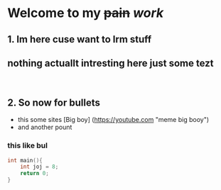 # Welcome to my ~~pain~~ *work*
## 1. Im here cuse want to lrm **stuff**
nothing actuallt intresting here
just some tezt  
---
<br>


## 2. So now for bullets
* this some sites [Big boy] (https://youtube.com "meme big booy")
* and another pount
### this like bul
```C
int main(){
    int joj = 8;
    return 0;
}
```